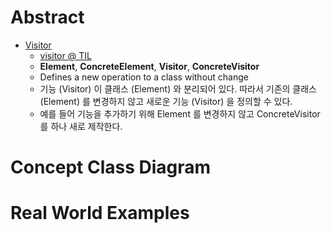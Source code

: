 # Abstract

  - [Visitor](https://www.dofactory.com/net/visitor-design-pattern)
    - [visitor @ TIL](visitor.md)
    - **Element**, **ConcreteElement**, **Visitor**, **ConcreteVisitor**
    - Defines a new operation to a class without change
    - 기능 (Visitor) 이 클래스 (Element) 와 분리되어 있다. 따라서 기존의 클래스 (Element) 를 변경하지 않고 새로운 기능 (Visitor) 을 정의할 수 있다.
    - 예를 들어 기능을 추가하기 위해 Element 를 변경하지 않고 ConcreteVisitor 를 하나 새로 제작한다.

# Concept Class Diagram

# Real World Examples
